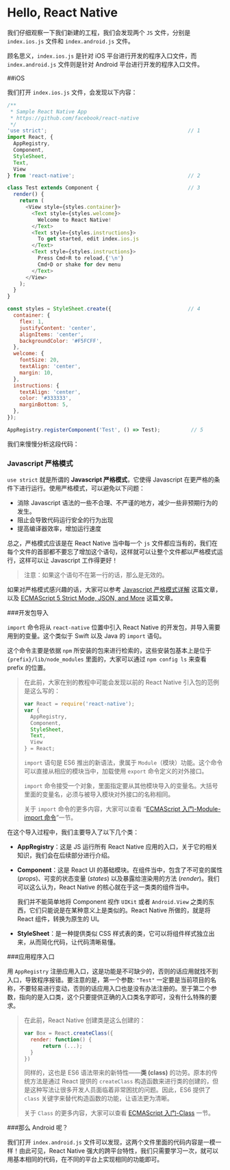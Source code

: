 # Hello, React Native

我们仔细观察一下我们新建的工程，我们会发现两个 `JS` 文件，分别是 `index.ios.js` 文件和 `index.android.js` 文件。

顾名思义，`index.ios.js` 是针对 iOS 平台进行开发的程序入口文件，而 `index.android.js` 文件则是针对 Android 平台进行开发的程序入口文件。

##iOS

我们打开 `index.ios.js` 文件，会发现以下内容：

```javascript
/**
 * Sample React Native App
 * https://github.com/facebook/react-native
 */
'use strict';                                              // 1
import React, {  
  AppRegistry,
  Component,
  StyleSheet,
  Text,
  View
} from 'react-native';                                     // 2

class Test extends Component {                             // 3
  render() {
    return (
      <View style={styles.container}>
        <Text style={styles.welcome}>
          Welcome to React Native!
        </Text>
        <Text style={styles.instructions}>
          To get started, edit index.ios.js
        </Text>
        <Text style={styles.instructions}>
          Press Cmd+R to reload,{'\n'}
          Cmd+D or shake for dev menu
        </Text>
      </View>
    );
  }
}

const styles = StyleSheet.create({                         // 4
  container: {
    flex: 1,
    justifyContent: 'center',
    alignItems: 'center',
    backgroundColor: '#F5FCFF',
  },
  welcome: {
    fontSize: 20,
    textAlign: 'center',
    margin: 10,
  },
  instructions: {
    textAlign: 'center',
    color: '#333333',
    marginBottom: 5,
  },
});

AppRegistry.registerComponent('Test', () => Test);          // 5
```

我们来慢慢分析这段代码：

### Javascript 严格模式

`use strict` 就是所谓的 **Javascript 严格模式**，它使得 Javascript 在更严格的条件下进行运行。使用严格模式，可以避免以下问题：

- 消除 Javascript 语法的一些不合理、不严谨的地方，减少一些非预期行为的发生。
- 阻止会导致代码运行安全的行为出现
- 提高编译器效率，增加运行速度

总之，严格模式应该是在 React Native 当中每一个 `js` 文件都应当有的，我们在每个文件的首部都不要忘了增加这个语句，这样就可以让整个文件都以严格模式运行，这样可以让 Javascript 工作得更好！

> 注意：如果这个语句不在第一行的话，那么是无效的。

如果对严格模式感兴趣的话，大家可以参考 [Javascript 严格模式详解](http://www.ruanyifeng.com/blog/2013/01/javascript_strict_mode.html) 这篇文章，以及 [ECMAScript 5 Strict Mode, JSON, and More](http://ejohn.org/blog/ecmascript-5-strict-mode-json-and-more/) 这篇文章。

###开发包导入

`import` 命令将从 `react-native` 位置中引入 React Native 的开发包，并导入需要用到的变量。这个类似于 Swift 以及 Java 的 `import` 语句。

这个命令主要是依据 `npm` 所安装的包来进行检索的，这些安装包基本上是位于 `{prefix}/lib/node_modules` 里面的，大家可以通过 `npm config ls` 来查看 prefix 的位置。

> 在此前，大家在别的教程中可能会发现以前的 React Native 引入包的范例是这么写的：
>
> ```javascript
> var React = require('react-native');
> var {
>   AppRegistry,
>   Component,
>   StyleSheet,
>   Text,
>   View
> } = React;
> ```
>
> `import` 语句是 ES6 推出的新语法，隶属于 `Module`（模块）功能。这个命令可以直接从相应的模块当中，加载使用 `export` 命令定义的对外接口。
>
> `import` 命令接受一个对象，里面指定要从其他模块导入的变量名。大括号里面的变量名，必须与被导入模块对外接口的名称相同。
>
> 关于 `import` 命令的更多内容，大家可以查看 “[ECMAScript 入门-Module-import 命令](http://es6.ruanyifeng.com/#docs/module#import命令)”一节。

在这个导入过程中，我们主要导入了以下几个类：

* **AppRegistry**：这是 JS 运行所有 React Native 应用的入口，关于它的相关知识，我们会在后续部分进行介绍。

* **Component**：这是 React UI 的基础模块。在组件当中，包含了不可变的属性 (*props*)、可变的状态变量 (*states*) 以及暴露给渲染用的方法 (*render*)。我们可以这么认为，React Native 的核心就在于这一类类的组件当中。

  我们并不能简单地将 Component 视作 `UIKit` 或者 `Android.View` 之类的东西，它们只能说是在某种意义上是类似的。React Native 所做的，就是将 React 组件，转换为原生的 UI。

* **StyleSheet**：是一种提供类似 CSS 样式表的类，它可以将组件样式独立出来，从而简化代码，让代码清晰易懂。

###应用程序入口

用 `AppRegistry` 注册应用入口，这是功能是不可缺少的，否则的话应用就找不到入口，导致程序报错。要注意的是，第一个参数: `"Test"` 一定要是当前项目的名称，不要轻易进行变动，否则的话应用入口也是没有办法注册的。至于第二个参数，指向的是入口类，这个只要提供正确的入口类名字即可，没有什么特殊的要求。

> 在此前，React Native 创建类是这么创建的：
>
> ```javascript
> var Box = React.createClass({
>   render: function() {
>   	return (...);
>   }
> })
> ```
>
> 同样的，这也是 ES6 语法带来的新特性——**类 (class)** 的功劳。原本的传统方法是通过 React 提供的 `createClass` 构造函数来进行类的创建的，但是这种写法让很多开发人员面临着非常困扰的问题。因此，ES6 提供了 `class` 关键字来替代构造函数的功能，让语法更为清晰。
>
> 关于 `Class` 的更多内容，大家可以查看 [ECMAScript 入门-Class](http://es6.ruanyifeng.com/#docs/class) 一节。

###那么 Android 呢？

我们打开 `index.android.js` 文件可以发现，这两个文件里面的代码内容是一模一样！由此可见，React Native 强大的跨平台特性，我们只需要学习一次，就可以用基本相同的代码，在不同的平台上实现相同的功能即可。